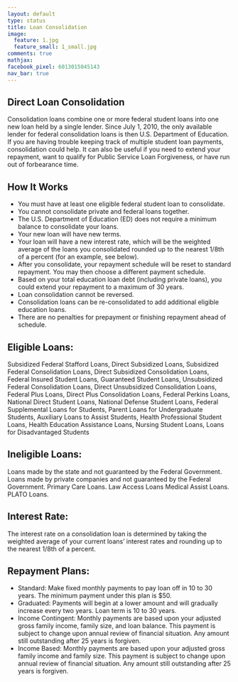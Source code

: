 ```yaml
---
layout: default
type: status
title: Loan Consolidation
image:
  feature: 1.jpg
  feature_small: 1_small.jpg
comments: true
mathjax:
facebook_pixel: 6013015045143
nav_bar: true
---
```


## Direct Loan Consolidation
Consolidation loans combine one or more federal student loans into one new loan held by a single lender. Since July 1, 2010, the only available lender for federal consolidation loans is then U.S. Department of Education. 
If you are having trouble keeping track of multiple student loan payments, consolidation could help. It can also be useful if you need to extend your repayment, want to qualify for Public Service Loan Forgiveness, or have run out of forbearance time. 

## How It Works
* You must have at least one eligible federal student loan to consolidate.
* You cannot consolidate private and federal loans together.
* The U.S. Department of Education (ED) does not require a minimum balance to consolidate your loans.
* Your new loan will have new terms.
* Your loan will have a new interest rate, which will be the weighted average of the loans you consolidated rounded up to the nearest 1/8th of a percent (for an example, see below). 
* After you consolidate, your repayment schedule will be reset to standard repayment. You may then choose a different payment schedule.
* Based on your total education loan debt (including private loans), you could extend your repayment to a maximum of 30 years.
* Loan consolidation cannot be reversed.
* Consolidation loans can be re-consolidated to add additional eligible education loans.
* There are no penalties for prepayment or finishing repayment ahead of schedule.

## Eligible Loans:  

Subsidized Federal Stafford Loans, Direct Subsidized Loans, Subsidized Federal Consolidation Loans, Direct Subsidized Consolidation Loans, Federal Insured Student Loans, Guaranteed Student Loans, Unsubsidized Federal Consolidation Loans, Direct Unsubsidized Consolidation Loans, Federal Plus Loans, Direct Plus Consolidation Loans, Federal Perkins Loans, National Direct Student Loans, National Defense Student Loans, Federal Supplemental Loans for Students, Parent Loans for Undergraduate Students, Auxiliary Loans to Assist Students, Health Professional Student Loans, Health Education Assistance Loans, Nursing Student Loans, Loans for Disadvantaged Students

## Ineligible Loans: 

Loans made by the state and not guaranteed by the Federal Government. Loans made by private companies and not guaranteed by the Federal Government. Primary Care Loans. Law Access Loans Medical  Assist Loans. PLATO Loans.

## Interest Rate:

The interest rate on a consolidation loan is determined by taking the weighted average of your current loans’ interest rates and rounding up to the nearest 1/8th of a percent. 

## Repayment Plans:
* Standard:  Make fixed monthly payments to pay loan off in 10 to 30 years.  The minimum payment under this plan is $50.
* Graduated:  Payments will begin at a lower amount and will gradually increase every two years.  Loan term is 10 to 30 years.
* Income Contingent:  Monthly payments are based upon your adjusted gross family income, family size, 	  and loan balance.  This payment is subject to change upon annual review of financial situation.  Any amount still outstanding after 25 years is forgiven.
* Income Based:  Monthly payments are based upon your adjusted gross family  income and family size.       	 This payment is subject to change upon annual review of financial situation.  Any amount still outstanding after 25 years is forgiven.
